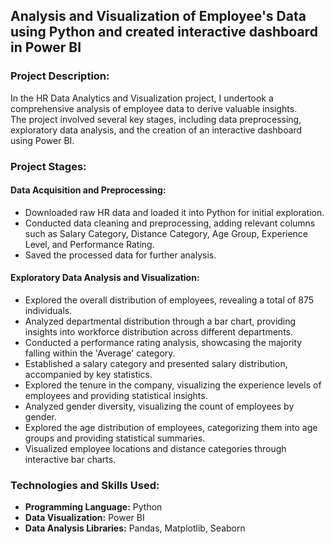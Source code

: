 ## Analysis and Visualization of Employee's Data using Python and created interactive dashboard in Power BI  

### Project Description:
In the HR Data Analytics and Visualization project, I undertook a comprehensive analysis of employee data to derive valuable insights.  
The project involved several key stages, including data preprocessing, exploratory data analysis, and the creation of an interactive dashboard using Power BI.

### Project Stages:
#### Data Acquisition and Preprocessing:
* Downloaded raw HR data and loaded it into Python for initial exploration.
* Conducted data cleaning and preprocessing, adding relevant columns such as Salary Category, Distance Category, Age Group, Experience Level, and Performance Rating.
* Saved the processed data for further analysis.

#### Exploratory Data Analysis and Visualization:
* Explored the overall distribution of employees, revealing a total of 875 individuals.
* Analyzed departmental distribution through a bar chart, providing insights into workforce distribution across different departments.
* Conducted a performance rating analysis, showcasing the majority falling within the 'Average' category.
* Established a salary category and presented salary distribution, accompanied by key statistics.
* Explored the tenure in the company, visualizing the experience levels of employees and providing statistical insights.
* Analyzed gender diversity, visualizing the count of employees by gender.
* Explored the age distribution of employees, categorizing them into age groups and providing statistical summaries.
* Visualized employee locations and distance categories through interactive bar charts.

### Technologies and Skills Used:
* __Programming Language:__ Python
* __Data Visualization:__ Power BI
* __Data Analysis Libraries:__ Pandas, Matplotlib, Seaborn
